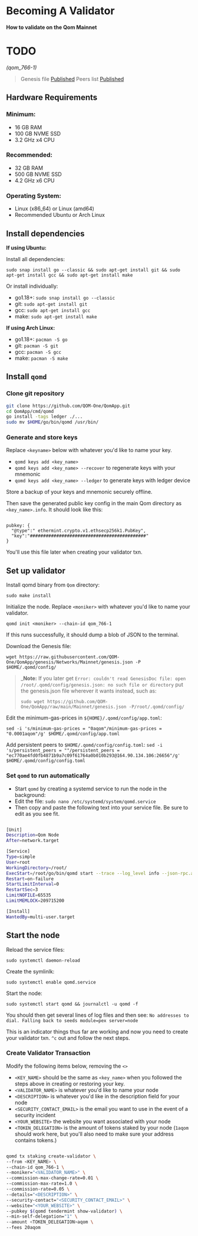 # Becoming A Validator

**How to validate on the Qom Mainnet**
# TODO
*(qom_766-1)*

> Genesis file [Published](https://github.com/QOM-One/QomApp/raw/main/Mainnet/genesis.json)
> Peers list [Published](https://github.com/QOM-One/QomApp/blob/main/Mainnet/peers.txt)

## Hardware Requirements

### Minimum:
* 16 GB RAM
* 100 GB NVME SSD
* 3.2 GHz x4 CPU

### Recommended:
* 32 GB RAM
* 500 GB NVME SSD
* 4.2 GHz x6 CPU

### Operating System:
* Linux (x86_64) or Linux (amd64)
* Recommended Ubuntu or Arch Linux

## Install dependencies 

**If using Ubuntu:**

Install all dependencies:

`sudo snap install go --classic && sudo apt-get install git && sudo apt-get install gcc && sudo apt-get install make`

Or install individually:

* go1.18+: `sudo snap install go --classic`
* git: `sudo apt-get install git`
* gcc: `sudo apt-get install gcc`
* make: `sudo apt-get install make`

**If using Arch Linux:**

* go1.18+: `pacman -S go`
* git: `pacman -S git`
* gcc: `pacman -S gcc`
* make: `pacman -S make`

## Install `qomd`

### Clone git repository

```bash
git clone https://github.com/QOM-One/QomApp.git
cd QomApp/cmd/qomd
go install -tags ledger ./...
sudo mv $HOME/go/bin/qomd /usr/bin/

```

### Generate and store keys

Replace `<keyname>` below with whatever you'd like to name your key.

*  `qomd keys add <key_name>`
*  `qomd keys add <key_name> --recover` to regenerate keys with your mnemonic
*  `qomd keys add <key_name> --ledger` to generate keys with ledger device

Store a backup of your keys and mnemonic securely offline.

Then save the generated public key config in the main Qom directory as `<key_name>.info`. It should look like this:

```

pubkey: {
  "@type":" ethermint.crypto.v1.ethsecp256k1.PubKey",
  "key":"############################################"
}

```

You'll use this file later when creating your validator txn.

## Set up validator

Install qomd binary from `Qom` directory: 

`sudo make install`

Initialize the node. Replace `<moniker>` with whatever you'd like to name your validator.

`qomd init <moniker> --chain-id qom_766-1`

If this runs successfully, it should dump a blob of JSON to the terminal.

Download the Genesis file: 

`wget https://raw.githubusercontent.com/QOM-One/QomApp/genesis/Networks/Mainnet/genesis.json -P $HOME/.qomd/config/` 

> _**Note:** If you later get `Error: couldn't read GenesisDoc file: open /root/.qomd/config/genesis.json: no such file or directory` put the genesis.json file wherever it wants instead, such as:
> 
> `sudo wget https://github.com/QOM-One/QomApp/raw/main/Mainnet/genesis.json -P/root/.qomd/config/`

Edit the minimum-gas-prices in `${HOME}/.qomd/config/app.toml`:

`sed -i 's/minimum-gas-prices = "0aqom"/minimum-gas-prices = "0.0001aqom"/g' $HOME/.qomd/config/app.toml`

Add persistent peers to `$HOME/.qomd/config/config.toml`:
`sed -i 's/persistent_peers = ""/persistent_peers = "ec770ae4fd0fb4871b9a7c09f61764a0b010b293@164.90.134.106:26656"/g' $HOME/.qomd/config/config.toml`

### Set `qomd` to run automatically

* Start `qomd` by creating a systemd service to run the node in the background: 
* Edit the file: `sudo nano /etc/systemd/system/qomd.service`
* Then copy and paste the following text into your service file. Be sure to edit as you see fit.

```bash

[Unit]
Description=Qom Node
After=network.target

[Service]
Type=simple
User=root
WorkingDirectory=/root/
ExecStart=/root/go/bin/qomd start --trace --log_level info --json-rpc.api eth,txpool,net,debug,web3 --api.enable
Restart=on-failure
StartLimitInterval=0
RestartSec=3
LimitNOFILE=65535
LimitMEMLOCK=209715200

[Install]
WantedBy=multi-user.target

```

## Start the node

Reload the service files: 

`sudo systemctl daemon-reload`

Create the symlinlk: 

`sudo systemctl enable qomd.service`

Start the node: 

`sudo systemctl start qomd && journalctl -u qomd -f`

You should then get several lines of log files and then see: `No addresses to dial. Falling back to seeds module=pex server=node`

This is an indicator things thus far are working and now you need to create your validator txn. `^c` out and follow the next steps.

### Create Validator Transaction

Modify the following items below, removing the `<>`

- `<KEY_NAME>` should be the same as `<key_name>` when you followed the steps above in creating or restoring your key.
- `<VALIDATOR_NAME>` is whatever you'd like to name your node
- `<DESCRIPTION>` is whatever you'd like in the description field for your node
- `<SECURITY_CONTACT_EMAIL>` is the email you want to use in the event of a security incident
- `<YOUR_WEBSITE>` the website you want associated with your node
- `<TOKEN_DELEGATION>` is the amount of tokens staked by your node (`1aqom` should work here, but you'll also need to make sure your address contains tokens.)

```bash

qomd tx staking create-validator \
--from <KEY_NAME> \
--chain-id qom_766-1 \
--moniker="<VALIDATOR_NAME>" \
--commission-max-change-rate=0.01 \
--commission-max-rate=1.0 \
--commission-rate=0.05 \
--details="<DESCRIPTION>" \
--security-contact="<SECURITY_CONTACT_EMAIL>" \
--website="<YOUR_WEBSITE>" \
--pubkey $(qomd tendermint show-validator) \
--min-self-delegation="1" \
--amount <TOKEN_DELEGATION>aqom \
--fees 20aqom

```
